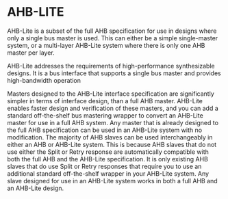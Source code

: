 # AHB-LITE
AHB-Lite is a subset of the full AHB specification for use in designs where only a single bus master is used. This can either be a simple single-master system, or a multi-layer AHB-Lite system where there is only one AHB master per layer.

AHB-Lite addresses the requirements of high-performance synthesizable
designs. It is a bus interface that supports a single bus master and provides
high-bandwidth operation

Masters designed to the AHB-Lite interface specification are significantly simpler in terms of interface design, than a full AHB master. AHB-Lite enables faster design and verification of these masters, and you can add a standard off-the-shelf bus mastering wrapper to convert an AHB-Lite master for use in a full AHB system.
Any master that is already designed to the full AHB specification can be used in an AHB-Lite system with no modification. The majority of AHB slaves can be used interchangeably in either an AHB or AHB-Lite system. This is because AHB slaves that do not use either the Split or Retry response are automatically compatible with both the full AHB and the AHB-Lite specification. It is only existing AHB slaves that do use Split or Retry responses that require you to use an additional standard off-the-shelf wrapper in your AHB-Lite system.
Any slave designed for use in an AHB-Lite system works in both a full AHB and an AHB-Lite design.


